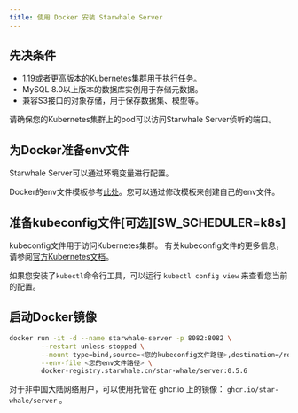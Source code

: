 ```yaml
---
title: 使用 Docker 安装 Starwhale Server
---
```


## 先决条件

* 1.19或者更高版本的Kubernetes集群用于执行任务。
* MySQL 8.0以上版本的数据库实例用于存储元数据。
* 兼容S3接口的对象存储，用于保存数据集、模型等。

请确保您的Kubernetes集群上的pod可以访问Starwhale Server侦听的端口。

## 为Docker准备env文件

Starwhale Server可以通过环境变量进行配置。

Docker的env文件模板参考[此处](starwhale_env)。您可以通过修改模板来创建自己的env文件。

## 准备kubeconfig文件[可选][SW_SCHEDULER=k8s]

kubeconfig文件用于访问Kubernetes集群。 有关kubeconfig文件的更多信息，请参阅[官方Kubernetes文档](https://kubernetes.io/docs/concepts/configuration/organize-cluster-access-kubeconfig/)。

如果您安装了`kubectl`命令行工具，可以运行 `kubectl config view` 来查看您当前的配置。

## 启动Docker镜像

```bash
docker run -it -d --name starwhale-server -p 8082:8082 \
        --restart unless-stopped \
        --mount type=bind,source=<您的kubeconfig文件路径>,destination=/root/.kube/config,readonly \
        --env-file <您的env文件路径> \
        docker-registry.starwhale.cn/star-whale/server:0.5.6
```

对于非中国大陆网络用户，可以使用托管在 ghcr.io 上的镜像： `ghcr.io/star-whale/server` 。
